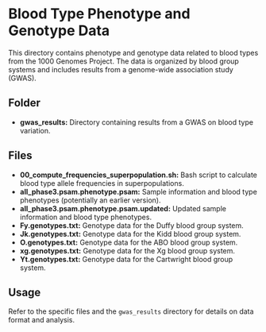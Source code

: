 # Blood Type Phenotype and Genotype Data

This directory contains phenotype and genotype data related to blood types from the 1000 Genomes Project. The data is organized by blood group systems and includes results from a genome-wide association study (GWAS).

## Folder
* **gwas_results:** Directory containing results from a GWAS on blood type variation.

## Files

* **00_compute_frequencies_superpopulation.sh:** Bash script to calculate blood type allele frequencies in superpopulations.
* **all_phase3.psam.phenotype.psam:** Sample information and blood type phenotypes (potentially an earlier version).
* **all_phase3.psam.phenotype.psam.updated:** Updated sample information and blood type phenotypes.
* **Fy.genotypes.txt:** Genotype data for the Duffy blood group system.
* **Jk.genotypes.txt:** Genotype data for the Kidd blood group system.
* **O.genotypes.txt:** Genotype data for the ABO blood group system.
* **xg.genotypes.txt:** Genotype data for the Xg blood group system.
* **Yt.genotypes.txt:** Genotype data for the Cartwright blood group system.

## Usage

Refer to the specific files and the `gwas_results` directory for details on data format and analysis.